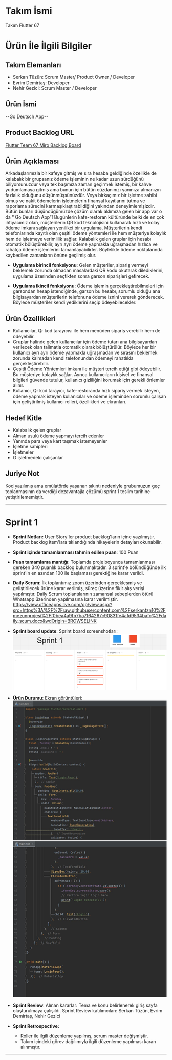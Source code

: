 # **Takım İsmi**

Takım Flutter 67

# Ürün İle İlgili Bilgiler

## Takım Elemanları
- Serkan Tüzün: Scrum Master/ Product Owner / Developer
- Evrim Demirtaş: Developer
- Nehir Gezici: Scrum Master / Developer

## Ürün İsmi

--Go Deutsch App--

## Product Backlog URL

[Flutter Team 67 Miro Backlog Board](https://miro.com/app/board/uXjVM9kohfU=/)

## Ürün Açıklaması

Arkadaşlarımızla bir kafeye gitmiş ve sıra hesaba geldiğinde özellikle de kalabalık bir grupsanız ödeme işleminin ne kadar uzun sürdüğünü biliyorsunuzdur veya tek başımıza zaman geçirmek istemiş, bir kahve yudumlamaya gitmiş ama bunun için bütün cüzdanınızı yanınıza almanızın fazlalık olduğunu düşünmüşsünüzdür. Veya birkaçımız bir işletme sahibi olmuş ve nakit ödemelerin işletmelerin finansal kayıtlarını tutma ve raporlama sürecini karmaşıklaştırabildiğini yakından deneyimlemişizdir. Bütün bunları düşündüğümüzde çözüm olarak aklımıza gelen bir app var o da “ Go Deutsch App”! 
Bugünlerin kafe-restoran kültüründe belki de en çok ihtiyacımız olan, müşterilerin QR kod teknolojisini kullanarak hızlı ve kolay ödeme imkanı sağlayan yenilikçi bir uygulama. Müşterilerin kendi telefonlarında kayıtlı olan çeşitli ödeme yöntemleri ile hem müşteriye kolaylık hem de işletmeye verimlilik sağlar. Kalabalık gelen gruplar için hesabı otomatik bölüştürebilir, ayrı ayrı ödeme yapmakla uğraşmadan hızlıca ve rahatça ödeme işlemlerini tamamlayabilirler. Böylelikle ödeme noktalarında kaybedilen zamanların önüne geçilmiş olur. 

- **Uygulama birincil fonksiyonu**: Gelen müşteriler, sipariş vermeyi beklemek zorunda olmadan masalardaki QR kodu okutarak dilediklerini, uygulama üzerinden seçtikten sonra garson siparişleri getirecek.

- **Uygulama ikincil fonksiyonu**: Ödeme işlemin gerçekleştirebilmeleri için garsondan hesap istendiğinde, garson bu hesabı, sorumlu olduğu ana bilgisayardan müşterilerin telefonuna ödeme iznini vererek gönderecek. Böylece müşteriler kendi yediklerini seçip ödeyebilecekler. 

## Ürün Özellikleri

-  Kullanıcılar, Qr kod tarayıcısı ile hem menüden sipariş verebilir hem de ödeyebilir.
-  Gruplar halinde gelen kullanıcılar için ödeme tutarı ana bilgisayardan verilecek olan talimatla otomatik olarak bölüştürülür. Böylece her bir kullanıcı ayrı ayrı ödeme yapmakla uğraşmadan ve sırasını beklemek zorunda kalmadan kendi telefonundan ödemeyi rahatlıkla gerçekleştirebilir.
-  Çeşitli Ödeme Yöntemleri imkanı ile müşteri tercih ettiği gibi ödeyebilir. Bu müşteriye kolaylık sağlar. Ayrıca kullanıcıların kişisel ve finansal bilgileri güvende tutulur, kullanıcı gizliliğini korumak için gerekli önlemler alınır.
-  Kullanıcı, Qr kod tarayıcı, kafe-restoranda hızlı sipariş vermek isteyen, ödeme yapmak isteyen kullanıcılar ve ödeme işleminden sorumlu çalışan için geliştirilmiş kullanıcı rolleri, özellikleri ve ekranları.


## Hedef Kitle

- Kalabalık gelen gruplar
- Alman usulü ödeme yapmayı tercih edenler
- Yanında para veya kart taşımak istemeyenler
- İşletme sahipleri 
- İşletmeler
- O işletmedeki çalışanlar


## Juriye Not

Kod yazılımış ama emülatörde yaşanan sıkıntı nedeniyle grubumuzun geç toplanmasının da verdiği dezavantajla çözümü sprint 1 teslim tarihine yetiştirilememiştir.


---

# Sprint 1
- **Sprint Notları:** User Story'ler product backlog'ların içine yazılmıştır. Product backlog item'lara tıklandığında hikayelerin detayları okunabilir.

- **Sprint içinde tamamlanması tahmin edilen puan**: 100 Puan


- **Puan tamamlama mantığı**: Toplamda proje boyunca tamamlanması gereken 340 puanlık backlog bulunmaktadır. 3 sprint'e bölündüğünde ilk sprint'in en azından 100 ile başlaması gerektiğine karar verildi.


- **Daily Scrum**: İlk toplantımız zoom üzerinden gerçekleşmiş ve geliştirilecek ürüne karar verilmiş, süreç üzerine fikir alış verişi yapılmıştır. Daily Scrum toplantılarının zamansal sebeplerden ötürü Whatsapp üzerinden yapılmasına karar verilmiştir.
https://view.officeapps.live.com/op/view.aspx?src=https%3A%2F%2Fraw.githubusercontent.com%2Fserkantzn10%2Fmezunprojesi%2Ff0bea4a9fb7ba7f64267c90831fe4afd9534bafc%2Fdaily_scum.docx&wdOrigin=BROWSELINK

- **Sprint board update**: Sprint board screenshotları: 
![Backlog 1](https://github.com/serkantzn10/mezunprojesi/blob/main/Ekran%20g%C3%B6r%C3%BCnt%C3%BCs%C3%BC%202023-06-18%20234858.png) 


- **Ürün Durumu**: Ekran görüntüleri:
  ![Screenshot 1](https://github.com/serkantzn10/mezunprojesi/blob/main/1.jpg)
  ![Screenshot 2](https://github.com/serkantzn10/mezunprojesi/blob/main/2.jpg)

- **Sprint Review**: 
Alınan kararlar: Tema ve konu belirlenerek giriş sayfa oluşturulmaya çalışıldı.
Sprint Review katılımcıları: Serkan Tüzün, Evrim Demirtaş, Nehir Gezici

- **Sprint Retrospective:**
  - Roller ile ilgili düzenleme yapılmış, scrum master değişmiştir.
  - Takım içindeki görev dağılımıyla ilgili düzenleme yapılması kararı alınmıştır.
  
 


---
